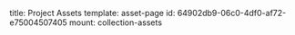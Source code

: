 title: Project Assets
template: asset-page
id: 64902db9-06c0-4df0-af72-e75004507405
mount: collection-assets
